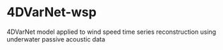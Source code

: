# 4DVarNet-wsp
4DVarNet model applied to wind speed time series reconstruction using underwater passive acoustic data
